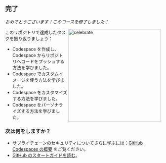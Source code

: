 <!--
  <<< Author notes: Finish >>>
  Review what we learned, ask for feedback, provide next steps.
-->

## 完了

_おめでとうございます！このコースを修了しました！_

<img src="https://octodex.github.com/images/welcometocat.png" alt=celebrate width=300 align=right>

このリポジトリで達成したタスクを振り返りましょう：

- Codespace を作成し、Codespace からリポジトリへコードをプッシュする方法を学びました。
- Codespace でカスタムイメージを使う方法を学びました。
- Codespace をカスタマイズする方法を学びました。
- Codespace をパーソナライズする方法を学びました。

### 次は何をしますか？

- サプライチェーンのセキュリティについてさらに学ぶには：[GitHub Codespaces の概要](https://docs.github.com/ja/codespaces/overview) をご覧ください。
- [GitHub のスタートガイドを読む](https://docs.github.com/ja/get-started)。
